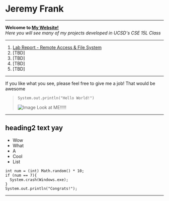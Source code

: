 # **Jeremy Frank**
---
**Welcome to [My Website!](https://jpfrankcs.github.io/cse15l-lab-reports)**  
*Here you will see many of my projects developed in UCSD's CSE 15L Class*  

---
1. [Lab Report - Remote Access & File System](https://jpfrankcs.github.io/cse15l-lab-reports/labReport1.html)
2. [TBD]
3. [TBD]
4. [TBD]
5. [TBD]
---
If you like what you see, please feel free to give me a job! That would be awesome  
> `System.out.println("Hello World!")`
> 
> ![Image](http://getwallpapers.com/wallpaper/full/f/b/7/358289.jpg)
> Look at ME!!!!!
---
## heading2 text yay 
* Wow
* What
* A
* Cool
* List
```
int num = (int) Math.random() * 10;
if (num == 7){
  System.crash(Windows.exe);
}
System.out.println("Congrats!");
```
---
